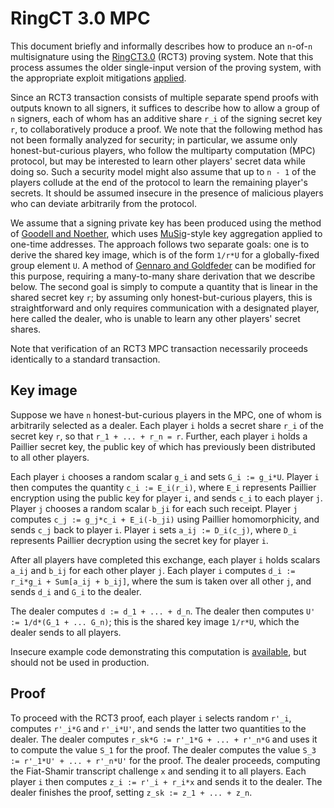 # RingCT 3.0 MPC

This document briefly and informally describes how to produce an `n`-of-`n` multisignature using the [RingCT3.0](https://eprint.iacr.org/2019/508) (RCT3) proving system.
Note that this process assumes the older single-input version of the proving system, with the appropriate exploit mitigations [applied](https://github.com/SarangNoether/skunkworks/tree/rct3/rct3-single).

Since an RCT3 transaction consists of multiple separate spend proofs with outputs known to all signers, it suffices to describe how to allow a group of `n` signers, each of whom has an additive share `r_i` of the signing secret key `r`, to collaboratively produce a proof.
We note that the following method has not been formally analyzed for security; in particular, we assume only honest-but-curious players, who follow the multiparty computation (MPC) protocol, but may be interested to learn other players' secret data while doing so.
Such a security model might also assume that up to `n - 1` of the players collude at the end of the protocol to learn the remaining player's secrets.
It should be assumed insecure in the presence of malicious players who can deviate arbitrarily from the protocol.

We assume that a signing private key has been produced using the method of [Goodell and Noether](https://eprint.iacr.org/2018/774), which uses [MuSig](https://eprint.iacr.org/2018/068)-style key aggregation applied to one-time addresses.
The approach follows two separate goals: one is to derive the shared key image, which is of the form `1/r*U` for a globally-fixed group element `U`.
A method of [Gennaro and Goldfeder](https://eprint.iacr.org/2019/114) can be modified for this purpose, requiring a many-to-many share derivation that we describe below.
The second goal is simply to compute a quantity that is linear in the shared secret key `r`; by assuming only honest-but-curious players, this is straightforward and only requires communication with a designated player, here called the dealer, who is unable to learn any other players' secret shares.

Note that verification of an RCT3 MPC transaction necessarily proceeds identically to a standard transaction.


## Key image

Suppose we have `n` honest-but-curious players in the MPC, one of whom is arbitrarily selected as a dealer.
Each player `i` holds a secret share `r_i` of the secret key `r`, so that `r_1 + ... + r_n = r`.
Further, each player `i` holds a Paillier secret key, the public key of which has previously been distributed to all other players.

Each player `i` chooses a random scalar `g_i` and sets `G_i := g_i*U`.
Player `i` then computes the quantity `c_i := E_i(r_i)`, where `E_i` represents Paillier encryption using the public key for player `i`, and sends `c_i` to each player `j`.
Player `j` chooses a random scalar `b_ji` for each such receipt.
Player `j` computes `c_j := g_j*c_i + E_i(-b_ji)` using Paillier homomorphicity, and sends `c_j` back to player `i`.
Player `i` sets `a_ij := D_i(c_j)`, where `D_i` represents Paillier decryption using the secret key for player `i`.

After all players have completed this exchange, each player `i` holds scalars `a_ij` and `b_ij` for each other player `j`.
Each player `i` computes `d_i := r_i*g_i + Sum[a_ij + b_ij]`, where the sum is taken over all other `j`, and sends `d_i` and `G_i` to the dealer.

The dealer computes `d := d_1 + ... + d_n`.
The dealer then computes `U' := 1/d*(G_1 + ... G_n)`; this is the shared key image `1/r*U`, which the dealer sends to all players.

Insecure example code demonstrating this computation is [available](https://github.com/SarangNoether/skunkworks/blob/inverse-mpc/inverse.py), but should not be used in production.


## Proof

To proceed with the RCT3 proof, each player `i` selects random `r'_i`, computes `r'_i*G` and `r'_i*U'`, and sends the latter two quantities to the dealer.
The dealer computes `r_sk*G := r'_1*G + ... + r'_n*G` and uses it to compute the value `S_1` for the proof.
The dealer computes the value `S_3 := r'_1*U' + ... + r'_n*U'` for the proof.
The dealer proceeds, computing the Fiat-Shamir transcript challenge `x` and sending it to all players.
Each player `i` then computes `z_i := r'_i + r_i*x` and sends it to the dealer.
The dealer finishes the proof, setting `z_sk := z_1 + ... + z_n`.
